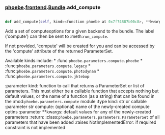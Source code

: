 ### [phoebe](phoebe.md).[frontend](frontend.md).[Bundle](Bundle.md).add_compute

```py

def add_compute(self, kind=<function phoebe at 0x7f74887b00c8>, **kwargs)

```



Add a set of computeoptions for a given backend to the bundle.
The label ('compute') can then be sent to :meth:`run_compute`.

If not provided, 'compute' will be created for you and can be
accessed by the 'compute' attribute of the returned
ParameterSet.

Available kinds include:
    * :func:`phoebe.parameters.compute.phoebe`
    * :func:`phoebe.parameters.compute.legacy`
    * :func:`phoebe.parameters.compute.photodynam`
    * :func:`phoebe.parameters.compute.jktebop`

:parameter kind: function to call that returns a
    ParameterSet or list of parameters.  This must either be
    a callable function that accepts nothing but default
    values, or the name of a function (as a string) that can
    be found in the :mod:`phoebe.parameters.compute` module
:type kind: str or callable
:parameter str compute: (optional) name of the newly-created
    compute optins
:parameter **kwargs: default values for any of the newly-created
    parameters
:return: :class:`phoebe.parameters.parameters.ParameterSet` of
    all parameters that have been added
:raises NotImplementedError: if required constraint is not implemented


